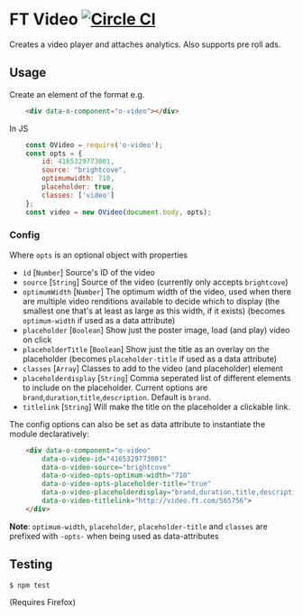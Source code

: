 # FT Video [![Circle CI](https://circleci.com/gh/Financial-Times/o-video.svg?style=svg)](https://circleci.com/gh/Financial-Times/o-video)

Creates a video player and attaches analytics. Also supports pre roll ads.

## Usage

Create an element of the format e.g.

```html
    <div data-o-component="o-video"></div>
```

In JS

```js
    const OVideo = require('o-video');
    const opts = {
        id: 4165329773001,
        source: "brightcove",
        optimumwidth: 710,
        placeholder: true,
        classes: ['video']
    };
    const video = new OVideo(document.body, opts);
```

### Config

Where `opts` is an optional object with properties

 * `id` [`Number`] Source's ID of the video
 * `source` [`String`] Source of the video (currently only accepts `brightcove`)
 * `optimumWidth` [`Number`] The optimum width of the video, used when there are multiple video renditions available to
 decide which to display (the smallest one that's at least as large as this width, if it exists) (becomes `optimum-width` if used as a data attribute)
 * `placeholder` [`Boolean`] Show just the poster image, load (and play) video on click
 * `placeholderTitle` [`Boolean`] Show just the title as an overlay on the placeholder (becomes `placeholder-title` if used as a data attribute)
 * `classes` [`Array`] Classes to add to the video (and placeholder) element
 * `placeholderdisplay` [`String`] Comma seperated list of different elements to include on the placeholder. Current options are `brand`,`duration`,`title`,`description`.  Default is `brand`.
 * `titlelink` [`String`] Will make the title on the placeholder a clickable link.

The config options can also be set as data attribute to instantiate the module declaratively:

```html
    <div data-o-component="o-video"
        data-o-video-id="4165329773001"
        data-o-video-source="brightcove"
        data-o-video-opts-optimum-width="710"
        data-o-video-opts-placeholder-title="true"
        data-o-video-placeholderdisplay="brand,duration,title,description"
        data-o-video-titlelink="http://video.ft.com/565756">
    </div>
```
**Note**: `optimum-width`, `placeholder`, `placeholder-title` and `classes` are prefixed with `-opts-` when being used as data-attributes

## Testing

    $ npm test

(Requires Firefox)
